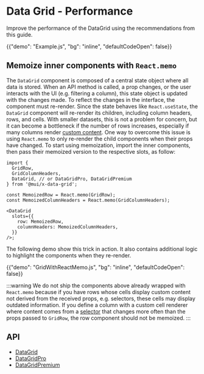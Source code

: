 # Data Grid - Performance

<p class="description">Improve the performance of the DataGrid using the recommendations from this guide.</p>


{{"demo": "Example.js", "bg": "inline", "defaultCodeOpen": false}}

## Memoize inner components with `React.memo`

The `DataGrid` component is composed of a central state object where all data is stored.
When an API method is called, a prop changes, or the user interacts with the UI (e.g. filtering a column), this state object is updated with the changes made.
To reflect the changes in the interface, the component must re-render.
Since the state behaves like `React.useState`, the `DataGrid` component will re-render its children, including column headers, rows, and cells.
With smaller datasets, this is not a problem for concern, but it can become a bottleneck if the number of rows increases, especially if many columns render [custom content](/x/react-data-grid/column-definition/#rendering-cells).
One way to overcome this issue is using `React.memo` to only re-render the child components when their props have changed.
To start using memoization, import the inner components, then pass their memoized version to the respective slots, as follow:

```tsx
import {
  GridRow,
  GridColumnHeaders,
  DataGrid, // or DataGridPro, DataGridPremium
} from '@mui/x-data-grid';

const MemoizedRow = React.memo(GridRow);
const MemoizedColumnHeaders = React.memo(GridColumnHeaders);

<DataGrid
  slots={{
    row: MemoizedRow,
    columnHeaders: MemoizedColumnHeaders,
  }}
/>;
```

The following demo show this trick in action.
It also contains additional logic to highlight the components when they re-render.

{{"demo": "GridWithReactMemo.js", "bg": "inline", "defaultCodeOpen": false}}

:::warning
We do not ship the components above already wrapped with `React.memo` because if you have rows whose cells display custom content not derived from the received props, e.g. selectors, these cells may display outdated information.
If you define a column with a custom cell renderer where content comes from a [selector](/x/react-data-grid/state/#catalog-of-selectors) that changes more often than the props passed to `GridRow`, the row component should not be memoized.
:::

## API

- [DataGrid](/x/api/data-grid/data-grid/)
- [DataGridPro](/x/api/data-grid/data-grid-pro/)
- [DataGridPremium](/x/api/data-grid/data-grid-premium/)
